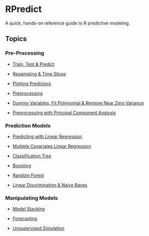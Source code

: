 RPredict
================

A quick, hands-on reference guide to R predictive modeling.

## Topics

### Pre-Processing

- [Train, Test & Predict](./models/predict01.md)

- [Resampling & Time Slices](./models/predict02.md)

- [Plotting Predictors](./models/plot_predictors.md)

- [Preprocessing](./models/preprocessing.md)

- [Dummy Variables, Fit Polynomial & Remove Near Zero Variance](./models/covariate_creation.md)

- [Preprocessing with Principal Component Analysis](./models/preprocessing_PCA.md)

### Prediction Models

- [Predicting with Linear Regression](./models/regression.md)

- [Multiple Covariates Linear Regression](./models/multivar_regression.md)

- [Classification Tree](./models/classification_tree.md)

- [Boosting](./models/boost.md)

- [Random Forest](./models/random_forest.md)

- [Linear Discrimination & Naive Bayes](./models/model_based.md)

### Manipulating Models

- [Model Stacking](./models/model_stacking.md)

- [Forecasting](./models/forecast.md)

- [Unsupervised Simulation](./models/unsupervised.md)

